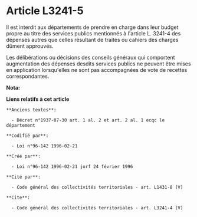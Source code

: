 # Article L3241-5

Il est interdit aux départements de prendre en charge dans leur budget propre au titre des services publics mentionnés à
l'article L. 3241-4 des dépenses autres que celles résultant de traités ou cahiers des charges dûment approuvés. 

Les délibérations ou décisions des conseils généraux qui comportent augmentation des dépenses desdits services publics ne
peuvent être mises en application lorsqu'elles ne sont pas accompagnées de vote de recettes correspondantes.

**Nota:**



**Liens relatifs à cet article**

	**Anciens textes**:

	  - Décret n°1937-07-30 art. 1 al. 2 et art. 2 al. 1 ecqc le département

	**Codifié par**:

	  - Loi n°96-142 1996-02-21

	**Créé par**:

	  - Loi n°96-142 1996-02-21 jorf 24 février 1996

	**Cité par**:

	  - Code général des collectivités territoriales - art. L1431-8 (V)

	**Cite**:

	  - Code général des collectivités territoriales - art. L3241-4 (V)
